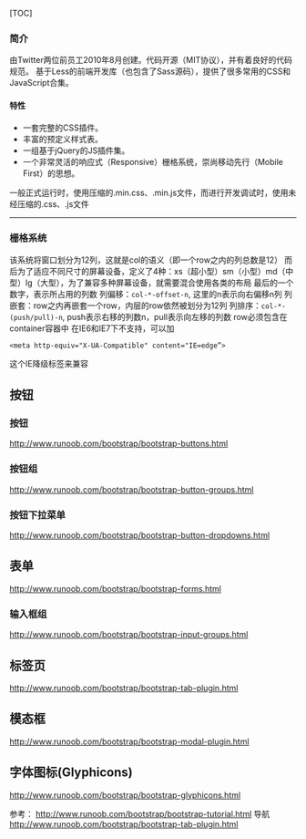 [TOC]

### 简介
由Twitter两位前员工2010年8月创建。代码开源（MIT协议），并有着良好的代码规范。
基于Less的前端开发库（也包含了Sass源码），提供了很多常用的CSS和JavaScript合集。

#### 特性
+ 一套完整的CSS插件。
+ 丰富的预定义样式表。
+ 一组基于jQuery的JS插件集。
+ 一个非常灵活的响应式（Responsive）栅格系统，崇尚移动先行（Mobile First）的思想。

一般正式运行时，使用压缩的.min.css、.min.js文件，而进行开发调试时，使用未经压缩的.css、.js文件
******

### 栅格系统
该系统将窗口划分为12列，这就是col的语义（即一个row之内的列总数是12）
而后为了适应不同尺寸的屏幕设备，定义了4种：xs（超小型）sm（小型）md（中型）lg（大型），为了兼容多种屏幕设备，就需要混合使用各类的布局
最后的一个数字，表示所占用的列数
列偏移：`col-*-offset-n`, 这里的n表示向右偏移n列
列嵌套：row之内再嵌套一个row，内层的row依然被划分为12列
列排序：`col-*-(push/pull)-n`, push表示右移的列数n，pull表示向左移的列数
row必须包含在container容器中
在IE6和IE7下不支持，可以加
```
<meta http-equiv="X-UA-Compatible" content="IE=edge”>
```
这个IE降级标签来兼容

## 按钮
### 按钮
<http://www.runoob.com/bootstrap/bootstrap-buttons.html>

### 按钮组
<http://www.runoob.com/bootstrap/bootstrap-button-groups.html>

### 按钮下拉菜单
<http://www.runoob.com/bootstrap/bootstrap-button-dropdowns.html>

## 表单
<http://www.runoob.com/bootstrap/bootstrap-forms.html>

### 输入框组
<http://www.runoob.com/bootstrap/bootstrap-input-groups.html>

## 标签页
<http://www.runoob.com/bootstrap/bootstrap-tab-plugin.html>

## 模态框
<http://www.runoob.com/bootstrap/bootstrap-modal-plugin.html>

## 字体图标(Glyphicons)
<http://www.runoob.com/bootstrap/bootstrap-glyphicons.html>



参考：
<http://www.runoob.com/bootstrap/bootstrap-tutorial.html>
导航
<http://www.runoob.com/bootstrap/bootstrap-tab-plugin.html>
